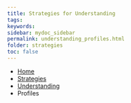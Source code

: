 ```yaml
---
title: Strategies for Understanding
tags: 
keywords: 
sidebar: mydoc_sidebar
permalink: understanding_profiles.html
folder: strategies
toc: false
---
```


<ul class="breadcrumb">
    <li><a href="index.html">Home</a></li>
    <li><a href="strategies.html">Strategies</a></li>
    <li><a href="strategies_understanding.html">Understanding</a></li>
    <li class="active">Profiles</li>
</ul>



